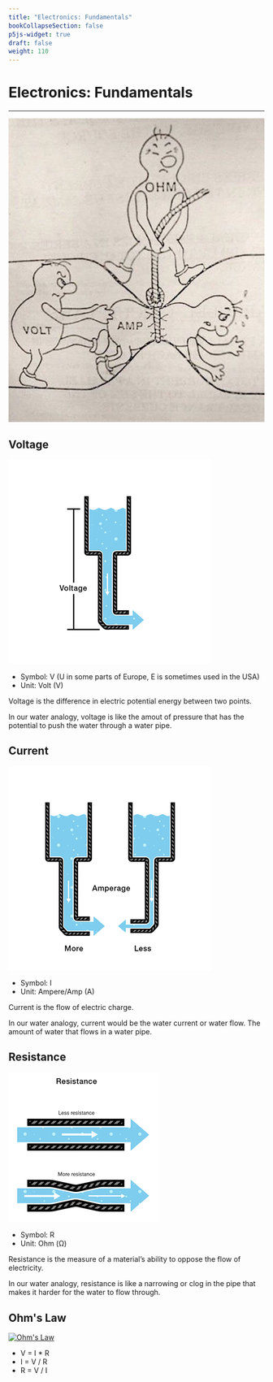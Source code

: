```yaml
---
title: "Electronics: Fundamentals"
bookCollapseSection: false
p5js-widget: true
draft: false
weight: 110
---
```


# Electronics: Fundamentals

---

[![Electronics illustration](./img/ele.jpg)](./img/ele.jpg)

## Voltage

[![Voltage](./img/water01.png)](./img/water01.png)

- Symbol: V (U in some parts of Europe, E is sometimes used in the USA)
- Unit: Volt (V)

Voltage is the difference in electric potential energy between two points.

In our water analogy, voltage is like the amout of pressure that has the potential to push the water through a water pipe.

## Current 

[![Current](./img/water02.png)](./img/water02.png)

- Symbol: I
- Unit: Ampere/Amp (A)

Current is the flow of electric charge.

In our water analogy, current would be the water current or water flow. The amount of water that flows in a water pipe.

## Resistance

[![Resistance](./img/water04.png)](./img/water04.png)

- Symbol: R
- Unit: Ohm (Ω)

Resistance is the measure of a material’s ability to oppose the flow of electricity.

In our water analogy, resistance is like a narrowing or clog in the pipe that makes it harder for the water to flow through.

## Ohm's Law

[![Ohm's Law](./img/ohms-law.png)](./img/ohms-law.png)

- V = I * R
- I = V / R
- R = V / I